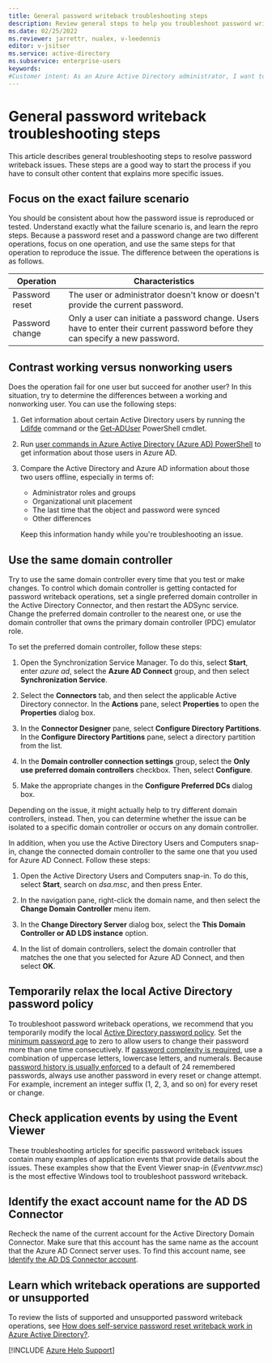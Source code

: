```yaml
---
title: General password writeback troubleshooting steps
description: Review general steps to help you troubleshoot password writeback issues in Azure Active Directory (Azure AD).
ms.date: 02/25/2022
ms.reviewer: jarrettr, nualex, v-leedennis
editor: v-jsitser
ms.service: active-directory
ms.subservice: enterprise-users
keywords:
#Customer intent: As an Azure Active Directory administrator, I want to understand how to troubleshoot password writeback issues better so that I can more quickly resolve problems that affect password writeback.
---
```

# General password writeback troubleshooting steps

This article describes general troubleshooting steps to resolve password writeback issues. These steps are a good way to start the process if you have to consult other content that explains more specific issues.

## Focus on the exact failure scenario

You should be consistent about how the password issue is reproduced or tested. Understand exactly what the failure scenario is, and learn the repro steps. Because a password reset and a password change are two different operations, focus on one operation, and use the same steps for that operation to reproduce the issue. The difference between the operations is as follows.

| Operation | Characteristics |
| --------- | --------------- |
| Password reset | The user or administrator doesn't know or doesn't provide the current password. |
| Password change | Only a user can initiate a password change. Users have to enter their current password before they can specify a new password. |

## Contrast working versus nonworking users

Does the operation fail for one user but succeed for another user? In this situation, try to determine the differences between a working and nonworking user. You can use the following steps:

1. Get information about certain Active Directory users by running the [Ldifde](/previous-versions/windows/it-pro/windows-server-2012-r2-and-2012/cc731033(v=ws.11)) command or the [Get-ADUser](/powershell/module/activedirectory/get-aduser) PowerShell cmdlet.

1. Run [user commands in Azure Active Directory (Azure AD) PowerShell](/powershell/module/azuread/#users) to get information about those users in Azure AD.

1. Compare the Active Directory and Azure AD information about those two users offline, especially in terms of:

    - Administrator roles and groups
    - Organizational unit placement
    - The last time that the object and password were synced
    - Other differences

    Keep this information handy while you're troubleshooting an issue.

## Use the same domain controller

Try to use the same domain controller every time that you test or make changes. To control which domain controller is getting contacted for password writeback operations, set a single preferred domain controller in the Active Directory Connector, and then restart the ADSync service. Change the preferred domain controller to the nearest one, or use the domain controller that owns the primary domain controller (PDC) emulator role.

To set the preferred domain controller, follow these steps:

1. Open the Synchronization Service Manager. To do this, select **Start**, enter *azure ad*, select the **Azure AD Connect** group, and then select **Synchronization Service**.

1. Select the **Connectors** tab, and then select the applicable Active Directory connector. In the **Actions** pane, select **Properties** to open the **Properties** dialog box.

1. In the **Connector Designer** pane, select **Configure Directory Partitions**. In the **Configure Directory Partitions** pane, select a directory partition from the list.

1. In the **Domain controller connection settings** group, select the **Only use preferred domain controllers** checkbox. Then, select **Configure**.

1. Make the appropriate changes in the **Configure Preferred DCs** dialog box.

Depending on the issue, it might actually help to try different domain controllers, instead. Then, you can determine whether the issue can be isolated to a specific domain controller or occurs on any domain controller.

In addition, when you use the Active Directory Users and Computers snap-in, change the connected domain controller to the same one that you used for Azure AD Connect. Follow these steps:

1. Open the Active Directory Users and Computers snap-in. To do this, select **Start**, search on *dsa.msc*, and then press Enter.

1. In the navigation pane, right-click the domain name, and then select the **Change Domain Controller** menu item.

1. In the **Change Directory Server** dialog box, select the **This Domain Controller or AD LDS instance** option.

1. In the list of domain controllers, select the domain controller that matches the one that you selected for Azure AD Connect, and then select **OK**.

## Temporarily relax the local Active Directory password policy

To troubleshoot password writeback operations, we recommend that you temporarily modify the local [Active Directory password policy](/windows/security/threat-protection/security-policy-settings/password-policy). Set the [minimum password age](/windows/security/threat-protection/security-policy-settings/minimum-password-age) to zero to allow users to change their password more than one time consecutively. If [password complexity is required](/windows/security/threat-protection/security-policy-settings/password-must-meet-complexity-requirements), use a combination of uppercase letters, lowercase letters, and numerals. Because [password history is usually enforced](/windows/security/threat-protection/security-policy-settings/enforce-password-history) to a default of 24 remembered passwords, always use another password in every reset or change attempt. For example, increment an integer suffix (1, 2, 3, and so on) for every reset or change.

## Check application events by using the Event Viewer

These troubleshooting articles for specific password writeback issues contain many examples of application events that provide details about the issues. These examples show that the Event Viewer snap-in (*Eventvwr.msc*) is the most effective Windows tool to troubleshoot password writeback.

## Identify the exact account name for the AD DS Connector

Recheck the name of the current account for the Active Directory Domain Connector. Make sure that this account has the same name as the account that the Azure AD Connect server uses. To find this account name, see [Identify the AD DS Connector account](password-writeback-access-rights-permissions.md#identify-the-ad-ds-connector-account).

## Learn which writeback operations are supported or unsupported

To review the lists of supported and unsupported password writeback operations, see [How does self-service password reset writeback work in Azure Active Directory?](/azure/active-directory/authentication/concept-sspr-writeback).

[!INCLUDE [Azure Help Support](../../includes/azure-help-support.md)]
